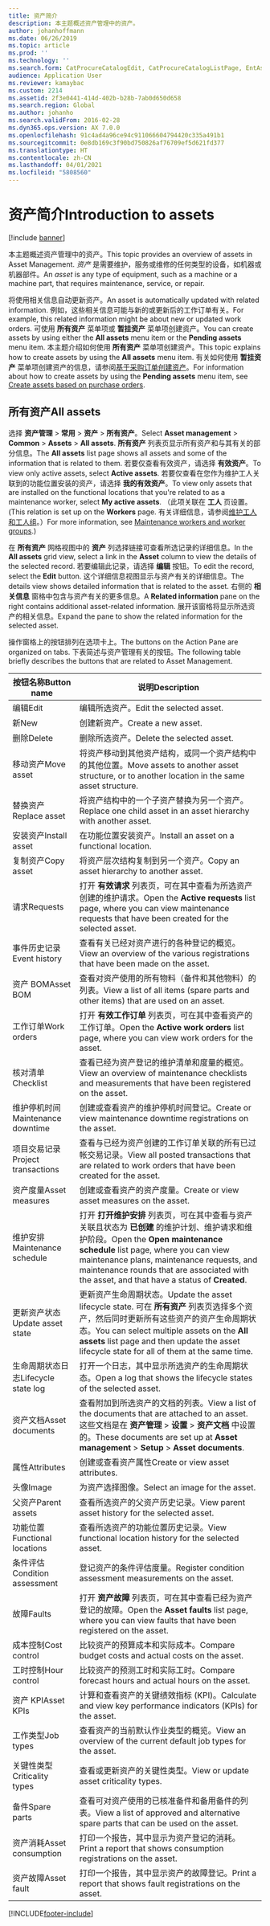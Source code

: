 ```yaml
---
title: 资产简介
description: 本主题概述资产管理中的资产。
author: johanhoffmann
ms.date: 06/26/2019
ms.topic: article
ms.prod: ''
ms.technology: ''
ms.search.form: CatProcureCatalogEdit, CatProcureCatalogListPage, EntAssetTimeline, EntAssetObjectTableLookup, EntAssetObjectTableParent, EntAssetObjectOverview, EntAssetObjectImage, EntAssetObjectTable, EntAssetLifecycleStateLog, EntAssetObjectWorkOrderActive, EntAssetObjectAttribute
audience: Application User
ms.reviewer: kamaybac
ms.custom: 2214
ms.assetid: 2f3e0441-414d-402b-b28b-7ab0d650d658
ms.search.region: Global
ms.author: johanho
ms.search.validFrom: 2016-02-28
ms.dyn365.ops.version: AX 7.0.0
ms.openlocfilehash: 91c4ad4a96ce94c911066604794420c335a491b1
ms.sourcegitcommit: 0e8db169c3f90bd750826af76709ef5d621fd377
ms.translationtype: HT
ms.contentlocale: zh-CN
ms.lasthandoff: 04/01/2021
ms.locfileid: "5808560"
---
```

# <a name="introduction-to-assets"></a><span data-ttu-id="aff91-103">资产简介</span><span class="sxs-lookup"><span data-stu-id="aff91-103">Introduction to assets</span></span>

[!include [banner](../../includes/banner.md)]

 

<span data-ttu-id="aff91-104">本主题概述资产管理中的资产。</span><span class="sxs-lookup"><span data-stu-id="aff91-104">This topic provides an overview of assets in Asset Management.</span></span> <span data-ttu-id="aff91-105">*资产* 是需要维护，服务或维修的任何类型的设备，如机器或机器部件。</span><span class="sxs-lookup"><span data-stu-id="aff91-105">An *asset* is any type of equipment, such as a machine or a machine part, that requires maintenance, service, or repair.</span></span>

<span data-ttu-id="aff91-106">将使用相关信息自动更新资产。</span><span class="sxs-lookup"><span data-stu-id="aff91-106">An asset is automatically updated with related information.</span></span> <span data-ttu-id="aff91-107">例如，这些相关信息可能与新的或更新后的工作订单有关。</span><span class="sxs-lookup"><span data-stu-id="aff91-107">For example, this related information might be about new or updated work orders.</span></span> <span data-ttu-id="aff91-108">可使用 **所有资产** 菜单项或 **暂挂资产** 菜单项创建资产。</span><span class="sxs-lookup"><span data-stu-id="aff91-108">You can create assets by using either the **All assets** menu item or the **Pending assets** menu item.</span></span> <span data-ttu-id="aff91-109">本主题介绍如何使用 **所有资产** 菜单项创建资产。</span><span class="sxs-lookup"><span data-stu-id="aff91-109">This topic explains how to create assets by using the **All assets** menu item.</span></span> <span data-ttu-id="aff91-110">有关如何使用 **暂挂资产** 菜单项创建资产的信息，请参阅[基于采购订单创建资产](../objects/create-objects-based-on-purchase-orders.md)。</span><span class="sxs-lookup"><span data-stu-id="aff91-110">For information about how to create assets by using the **Pending assets** menu item, see [Create assets based on purchase orders](../objects/create-objects-based-on-purchase-orders.md).</span></span>

## <a name="all-assets"></a><span data-ttu-id="aff91-111">所有资产</span><span class="sxs-lookup"><span data-stu-id="aff91-111">All assets</span></span>

<span data-ttu-id="aff91-112">选择 **资产管理** \> **常用** \> **资产** \> **所有资产**。</span><span class="sxs-lookup"><span data-stu-id="aff91-112">Select **Asset management** \> **Common** \> **Assets** \> **All assets**.</span></span> <span data-ttu-id="aff91-113">**所有资产** 列表页显示所有资产和与其有关的部分信息。</span><span class="sxs-lookup"><span data-stu-id="aff91-113">The **All assets** list page shows all assets and some of the information that is related to them.</span></span> <span data-ttu-id="aff91-114">若要仅查看有效资产，请选择 **有效资产**。</span><span class="sxs-lookup"><span data-stu-id="aff91-114">To view only active assets, select **Active assets**.</span></span> <span data-ttu-id="aff91-115">若要仅查看在您作为维护工人关联到的功能位置安装的资产，请选择 **我的有效资产**。</span><span class="sxs-lookup"><span data-stu-id="aff91-115">To view only assets that are installed on the functional locations that you're related to as a maintenance worker, select **My active assets**.</span></span> <span data-ttu-id="aff91-116">（此项关联在 **工人** 页设置。</span><span class="sxs-lookup"><span data-stu-id="aff91-116">(This relation is set up on the **Workers** page.</span></span> <span data-ttu-id="aff91-117">有关详细信息，请参阅[维护工人和工人组](../setup-for-objects/workers-and-worker-groups.md)。）</span><span class="sxs-lookup"><span data-stu-id="aff91-117">For more information, see [Maintenance workers and worker groups](../setup-for-objects/workers-and-worker-groups.md).)</span></span>

<span data-ttu-id="aff91-118">在 **所有资产** 网格视图中的 **资产** 列选择链接可查看所选记录的详细信息。</span><span class="sxs-lookup"><span data-stu-id="aff91-118">In the **All assets** grid view, select a link in the **Asset** column to view the details of the selected record.</span></span> <span data-ttu-id="aff91-119">若要编辑此记录，请选择 **编辑** 按钮。</span><span class="sxs-lookup"><span data-stu-id="aff91-119">To edit the record, select the **Edit** button.</span></span> <span data-ttu-id="aff91-120">这个详细信息视图显示与资产有关的详细信息。</span><span class="sxs-lookup"><span data-stu-id="aff91-120">The details view shows detailed information that is related to the asset.</span></span> <span data-ttu-id="aff91-121">右侧的 **相关信息** 窗格中包含与资产有关的更多信息。</span><span class="sxs-lookup"><span data-stu-id="aff91-121">A **Related information** pane on the right contains additional asset-related information.</span></span> <span data-ttu-id="aff91-122">展开该窗格将显示所选资产的相关信息。</span><span class="sxs-lookup"><span data-stu-id="aff91-122">Expand the pane to show the related information for the selected asset.</span></span>

<span data-ttu-id="aff91-123">操作窗格上的按钮排列在选项卡上。</span><span class="sxs-lookup"><span data-stu-id="aff91-123">The buttons on the Action Pane are organized on tabs.</span></span> <span data-ttu-id="aff91-124">下表简述与资产管理有关的按钮。</span><span class="sxs-lookup"><span data-stu-id="aff91-124">The following table briefly describes the buttons that are related to Asset Management.</span></span>

| <span data-ttu-id="aff91-125">按钮名称</span><span class="sxs-lookup"><span data-stu-id="aff91-125">Button name</span></span>          | <span data-ttu-id="aff91-126">说明</span><span class="sxs-lookup"><span data-stu-id="aff91-126">Description</span></span>                                                                                                                                                       |
|----------------------|-------------------------------------------------------------------------------------------------------------------------------------------------------------------|
| <span data-ttu-id="aff91-127">编辑​​</span><span class="sxs-lookup"><span data-stu-id="aff91-127">Edit</span></span>                 | <span data-ttu-id="aff91-128">编辑所选资产。</span><span class="sxs-lookup"><span data-stu-id="aff91-128">Edit the selected asset.</span></span>                                                                                                                                         |
| <span data-ttu-id="aff91-129">新</span><span class="sxs-lookup"><span data-stu-id="aff91-129">New</span></span>                  | <span data-ttu-id="aff91-130">创建新资产。</span><span class="sxs-lookup"><span data-stu-id="aff91-130">Create a new asset.</span></span>                                                                                                                                                |
| <span data-ttu-id="aff91-131">删除</span><span class="sxs-lookup"><span data-stu-id="aff91-131">Delete</span></span>               | <span data-ttu-id="aff91-132">删除所选资产。</span><span class="sxs-lookup"><span data-stu-id="aff91-132">Delete the selected asset.</span></span>                                                                                                                                       |
| <span data-ttu-id="aff91-133">移动资产</span><span class="sxs-lookup"><span data-stu-id="aff91-133">Move asset</span></span>           | <span data-ttu-id="aff91-134">将资产移动到其他资产结构，或同一个资产结构中的其他位置。</span><span class="sxs-lookup"><span data-stu-id="aff91-134">Move assets to another asset structure, or to another location in the same asset structure.</span></span>                                                                                         |
| <span data-ttu-id="aff91-135">替换资产</span><span class="sxs-lookup"><span data-stu-id="aff91-135">Replace asset</span></span>        | <span data-ttu-id="aff91-136">将资产结构中的一个子资产替换为另一个资产。</span><span class="sxs-lookup"><span data-stu-id="aff91-136">Replace one child asset in an asset hierarchy with another asset.</span></span>                                                                                                  |
| <span data-ttu-id="aff91-137">安装资产</span><span class="sxs-lookup"><span data-stu-id="aff91-137">Install asset</span></span>        | <span data-ttu-id="aff91-138">在功能位置安装资产。</span><span class="sxs-lookup"><span data-stu-id="aff91-138">Install an asset on a functional location.</span></span>                                                                                                                          |
| <span data-ttu-id="aff91-139">复制资产</span><span class="sxs-lookup"><span data-stu-id="aff91-139">Copy asset</span></span>           | <span data-ttu-id="aff91-140">将资产层次结构复制到另一个资产。</span><span class="sxs-lookup"><span data-stu-id="aff91-140">Copy an asset hierarchy to another asset.</span></span>                                                                                                                          |
| <span data-ttu-id="aff91-141">请求</span><span class="sxs-lookup"><span data-stu-id="aff91-141">Requests</span></span>             | <span data-ttu-id="aff91-142">打开 **有效请求** 列表页，可在其中查看为所选资产创建的维护请求。</span><span class="sxs-lookup"><span data-stu-id="aff91-142">Open the **Active requests** list page, where you can view maintenance requests that have been created for the selected asset.</span></span>                                                                         |
| <span data-ttu-id="aff91-143">事件历史记录</span><span class="sxs-lookup"><span data-stu-id="aff91-143">Event history</span></span>        | <span data-ttu-id="aff91-144">查看有关已经对资产进行的各种登记的概览。</span><span class="sxs-lookup"><span data-stu-id="aff91-144">View an overview of the various registrations that have been made on the asset.</span></span>                                                                                                         |
| <span data-ttu-id="aff91-145">资产 BOM</span><span class="sxs-lookup"><span data-stu-id="aff91-145">Asset BOM</span></span>            | <span data-ttu-id="aff91-146">查看对资产使用的所有物料（备件和其他物料）的列表。</span><span class="sxs-lookup"><span data-stu-id="aff91-146">View a list of all items (spare parts and other items) that are used on an asset.</span></span>                                                                                  |
| <span data-ttu-id="aff91-147">工作订单</span><span class="sxs-lookup"><span data-stu-id="aff91-147">Work orders</span></span>          | <span data-ttu-id="aff91-148">打开 **有效工作订单** 列表页，可在其中查看资产的工作订单。</span><span class="sxs-lookup"><span data-stu-id="aff91-148">Open the **Active work orders** list page, where you can view work orders for the asset.</span></span>                                                                                        |
| <span data-ttu-id="aff91-149">核对清单</span><span class="sxs-lookup"><span data-stu-id="aff91-149">Checklist</span></span>            | <span data-ttu-id="aff91-150">查看已经为资产登记的维护清单和度量的概览。</span><span class="sxs-lookup"><span data-stu-id="aff91-150">View an overview of maintenance checklists and measurements that have been registered on the asset.</span></span>                                                                                                 |
| <span data-ttu-id="aff91-151">维护停机时间</span><span class="sxs-lookup"><span data-stu-id="aff91-151">Maintenance downtime</span></span> | <span data-ttu-id="aff91-152">创建或查看资产的维护停机时间登记。</span><span class="sxs-lookup"><span data-stu-id="aff91-152">Create or view maintenance downtime registrations on the asset.</span></span>                                                                                                       |
| <span data-ttu-id="aff91-153">项目交易记录</span><span class="sxs-lookup"><span data-stu-id="aff91-153">Project transactions</span></span> | <span data-ttu-id="aff91-154">查看与已经为资产创建的工作订单关联的所有已过帐交易记录。</span><span class="sxs-lookup"><span data-stu-id="aff91-154">View all posted transactions that are related to work orders that have been created for the asset.</span></span>                                                                                       |
| <span data-ttu-id="aff91-155">资产度量</span><span class="sxs-lookup"><span data-stu-id="aff91-155">Asset measures</span></span>       | <span data-ttu-id="aff91-156">创建或查看资产的资产度量。</span><span class="sxs-lookup"><span data-stu-id="aff91-156">Create or view asset measures on the asset.</span></span>                                                                                                               |
| <span data-ttu-id="aff91-157">维护安排</span><span class="sxs-lookup"><span data-stu-id="aff91-157">Maintenance schedule</span></span> | <span data-ttu-id="aff91-158">打开 **打开维护安排** 列表页，可在其中查看与资产关联且状态为 **已创建** 的维护计划、维护请求和维护阶段。</span><span class="sxs-lookup"><span data-stu-id="aff91-158">Open the **Open maintenance schedule** list page, where you can view maintenance plans, maintenance requests, and maintenance rounds that are associated with the asset, and that have a status of **Created**.</span></span> |
| <span data-ttu-id="aff91-159">更新资产状态</span><span class="sxs-lookup"><span data-stu-id="aff91-159">Update asset state</span></span>   | <span data-ttu-id="aff91-160">更新资产生命周期状态。</span><span class="sxs-lookup"><span data-stu-id="aff91-160">Update the asset lifecycle state.</span></span> <span data-ttu-id="aff91-161">可在 **所有资产** 列表页选择多个资产，然后同时更新所有这些资产的资产生命周期状态。</span><span class="sxs-lookup"><span data-stu-id="aff91-161">You can select multiple assets on the **All assets** list page and then update the asset lifecycle state for all of them at the same time.</span></span>              |
| <span data-ttu-id="aff91-162">生命周期状态日志</span><span class="sxs-lookup"><span data-stu-id="aff91-162">Lifecycle state log</span></span>  | <span data-ttu-id="aff91-163">打开一个日志，其中显示所选资产的生命周期状态。</span><span class="sxs-lookup"><span data-stu-id="aff91-163">Open a log that shows the lifecycle states of the selected asset.</span></span>                                                                                                                 |
| <span data-ttu-id="aff91-164">资产文档</span><span class="sxs-lookup"><span data-stu-id="aff91-164">Asset documents</span></span>      | <span data-ttu-id="aff91-165">查看附加到所选资产的文档的列表。</span><span class="sxs-lookup"><span data-stu-id="aff91-165">View a list of the documents that are attached to an asset.</span></span> <span data-ttu-id="aff91-166">这些文档是在 **资产管理** \> **设置** \> **资产文档** 中设置的。</span><span class="sxs-lookup"><span data-stu-id="aff91-166">These documents are set up at **Asset management** \> **Setup** \> **Asset documents**.</span></span>                 |
| <span data-ttu-id="aff91-167">属性</span><span class="sxs-lookup"><span data-stu-id="aff91-167">Attributes</span></span>           | <span data-ttu-id="aff91-168">创建或查看资产属性</span><span class="sxs-lookup"><span data-stu-id="aff91-168">Create or view asset attributes.</span></span>                                                                                                                             |
| <span data-ttu-id="aff91-169">头像</span><span class="sxs-lookup"><span data-stu-id="aff91-169">Image</span></span>                | <span data-ttu-id="aff91-170">为资产选择图像。</span><span class="sxs-lookup"><span data-stu-id="aff91-170">Select an image for the asset.</span></span>                                                                                                                                   |
| <span data-ttu-id="aff91-171">父资产</span><span class="sxs-lookup"><span data-stu-id="aff91-171">Parent assets</span></span>        | <span data-ttu-id="aff91-172">查看所选资产的父资产历史记录。</span><span class="sxs-lookup"><span data-stu-id="aff91-172">View parent asset history for the selected asset.</span></span>                                                                                                                |
| <span data-ttu-id="aff91-173">功能位置</span><span class="sxs-lookup"><span data-stu-id="aff91-173">Functional locations</span></span> | <span data-ttu-id="aff91-174">查看所选资产的功能位置历史记录。</span><span class="sxs-lookup"><span data-stu-id="aff91-174">View functional location history for the selected asset.</span></span>                                                                                                          |
| <span data-ttu-id="aff91-175">条件评估</span><span class="sxs-lookup"><span data-stu-id="aff91-175">Condition assessment</span></span> | <span data-ttu-id="aff91-176">登记资产的条件评估度量。</span><span class="sxs-lookup"><span data-stu-id="aff91-176">Register condition assessment measurements on the asset.</span></span>                                                                                                         |
| <span data-ttu-id="aff91-177">故障</span><span class="sxs-lookup"><span data-stu-id="aff91-177">Faults</span></span>               | <span data-ttu-id="aff91-178">打开 **资产故障** 列表页，可在其中查看已经为资产登记的故障。</span><span class="sxs-lookup"><span data-stu-id="aff91-178">Open the **Asset faults** list page,  where you can view faults that have been registered on the asset.</span></span>                                                                                             |
| <span data-ttu-id="aff91-179">成本控制</span><span class="sxs-lookup"><span data-stu-id="aff91-179">Cost control</span></span>         | <span data-ttu-id="aff91-180">比较资产的预算成本和实际成本。</span><span class="sxs-lookup"><span data-stu-id="aff91-180">Compare budget costs and actual costs on the asset.</span></span>                                                                                                              |
| <span data-ttu-id="aff91-181">工时控制</span><span class="sxs-lookup"><span data-stu-id="aff91-181">Hour control</span></span>         | <span data-ttu-id="aff91-182">比较资产的预测工时和实际工时。</span><span class="sxs-lookup"><span data-stu-id="aff91-182">Compare forecast hours and actual hours on the asset.</span></span>                                                                                                              |
| <span data-ttu-id="aff91-183">资产 KPI</span><span class="sxs-lookup"><span data-stu-id="aff91-183">Asset KPIs</span></span>           | <span data-ttu-id="aff91-184">计算和查看资产的关键绩效指标 (KPI)。</span><span class="sxs-lookup"><span data-stu-id="aff91-184">Calculate and view key performance indicators (KPIs) for the asset.</span></span>                                                                                              |
| <span data-ttu-id="aff91-185">工作类型</span><span class="sxs-lookup"><span data-stu-id="aff91-185">Job types</span></span>            | <span data-ttu-id="aff91-186">查看资产的当前默认作业类型的概览。</span><span class="sxs-lookup"><span data-stu-id="aff91-186">View an overview of the current default job types for the asset.</span></span>                                                                                                            |
| <span data-ttu-id="aff91-187">关键性类型</span><span class="sxs-lookup"><span data-stu-id="aff91-187">Criticality types</span></span>    | <span data-ttu-id="aff91-188">查看或更新资产的关键性类型。</span><span class="sxs-lookup"><span data-stu-id="aff91-188">View or update asset criticality types.</span></span>                                                                                                                              |
| <span data-ttu-id="aff91-189">备件</span><span class="sxs-lookup"><span data-stu-id="aff91-189">Spare parts</span></span>          | <span data-ttu-id="aff91-190">查看可对资产使用的已核准备件和备用备件的列表。</span><span class="sxs-lookup"><span data-stu-id="aff91-190">View a list of approved and alternative spare parts that can be used on the asset.</span></span>                                                                               |
| <span data-ttu-id="aff91-191">资产消耗</span><span class="sxs-lookup"><span data-stu-id="aff91-191">Asset consumption</span></span>    | <span data-ttu-id="aff91-192">打印一个报告，其中显示为资产登记的消耗。</span><span class="sxs-lookup"><span data-stu-id="aff91-192">Print a report that shows consumption registrations on the asset.</span></span>                                                                                                |
| <span data-ttu-id="aff91-193">资产故障</span><span class="sxs-lookup"><span data-stu-id="aff91-193">Asset fault</span></span>          | <span data-ttu-id="aff91-194">打印一个报告，其中显示资产的故障登记。</span><span class="sxs-lookup"><span data-stu-id="aff91-194">Print a report that shows fault registrations on the asset.</span></span>                                                                                                      |


[!INCLUDE[footer-include](../../../includes/footer-banner.md)]